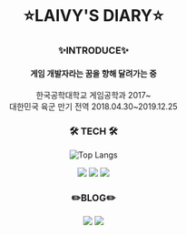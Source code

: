 <div align="center">
	<h1> ⭐LAIVY'S DIARY⭐</h1>
	<h3> ✨INTRODUCE✨</h3>
	<h4>게임 개발자라는 꿈을 향해 달려가는 중</h4>
	한국공학대학교 게임공학과 2017~
	<br>대한민국 육군 만기 전역 2018.04.30~2019.12.25
	<h3>🛠 TECH 🛠</h3>
	
![Top Langs](https://github-readme-stats.vercel.app/api/top-langs/?username=LaivY&layout=compact&theme=nord)[](https://github.com/anuraghazra/github-readme-stats)

<img src="https://img.shields.io/badge/Python-3776AB?style={flat}&logo=python&logoColor=white"/> <img src="https://img.shields.io/badge/C++-00599C?style={flat}&logo=C%2B%2B&logoColor=white"/> <img src="https://img.shields.io/badge/DirectX12-5E5E5E?style={flat}&logo=microsoft&logoColor=white"/>

<h3>✏️BLOG✏️</h3>
<a href="https://blog.naver.com/dnsjdbstlr" target="_blank">
	<img src="https://img.shields.io/badge/Game Blog-03C75A?style={flat}&logo=naver&logoColor=white"/></a>
<a href="https://laivy.tistory.com/" target="_blank">
	<img src="https://img.shields.io/badge/Tech Blog-181717?style={flat}&logo=github&logoColor=white"/>
</a>
</div>
